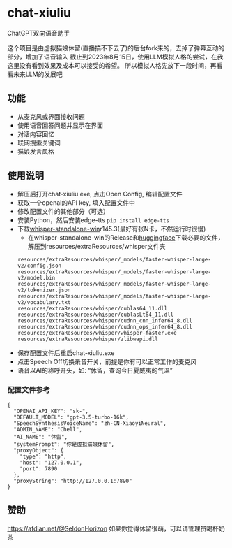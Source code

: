 # chat-xiuliu

ChatGPT双向语音助手

这个项目是由虚拟猫娘休留(直播搞不下去了)的后台fork来的，去掉了弹幕互动的部分，增加了语音输入
截止到2023年8月15日，使用LLM模拟人格的尝试，在我这里没有看到效果及成本可以接受的希望。
所以模拟人格先放下一段时间，再看看未来LLM的发展吧

## 功能
- 从麦克风或界面接收问题
- 使用语音回答问题并显示在界面
- 对话内容回忆
- 联网搜索关键词
- 猫娘发言风格

## 使用说明
- 解压后打开chat-xiuliu.exe, 点击Open Config, 编辑配置文件
- 获取一个openai的API key, 填入配置文件中
- 修改配置文件的其他部分（可选）
- 安装Python，然后安装edge-tts `pip install edge-tts`
- 下载[whisper-standalone-win](https://github.com/Purfview/whisper-standalone-win)r145.3(最好有张N卡，不然运行时很慢)
  - 在whisper-standalone-win的Release和[huggingface](https://huggingface.co/guillaumekln)下载必要的文件，解压到resources/extraResources/whisper文件夹
  ```
  resources/extraResources/whisper/_models/faster-whisper-large-v2/config.json
  resources/extraResources/whisper/_models/faster-whisper-large-v2/model.bin
  resources/extraResources/whisper/_models/faster-whisper-large-v2/tokenizer.json
  resources/extraResources/whisper/_models/faster-whisper-large-v2/vocabulary.txt
  resources/extraResources/whisper/cublas64_11.dll
  resources/extraResources/whisper/cublasLt64_11.dll
  resources/extraResources/whisper/cudnn_cnn_infer64_8.dll
  resources/extraResources/whisper/cudnn_ops_infer64_8.dll
  resources/extraResources/whisper/whisper-faster.exe
  resources/extraResources/whisper/zlibwapi.dll
  ```
- 保存配置文件后重启chat-xiuliu.exe
- 点击Speech Off切换录音开关，前提是你有可以正常工作的麦克风
- 语音以AI的称呼开头，如: “休留，查询今日夏威夷的气温”

### 配置文件参考
```
{
  "OPENAI_API_KEY": "sk-",
  "DEFAULT_MODEL": "gpt-3.5-turbo-16k",
  "SpeechSynthesisVoiceName": "zh-CN-XiaoyiNeural",
  "ADMIN_NAME": "Chell",
  "AI_NAME": "休留",
  "systemPrompt": "你是虚拟猫娘休留",
  "proxyObject": {
    "type": "http",
    "host": "127.0.0.1",
    "port": 7890
  },
  "proxyString": "http://127.0.0.1:7890"
}
```

## 赞助
https://afdian.net/@SeldonHorizon
如果你觉得休留很萌，可以请管理员喝杯奶茶